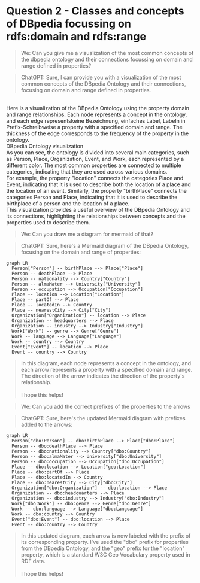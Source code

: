 # Question 2 - Classes and concepts of DBpedia focussing on rdfs:domain and rdfs:range

> We: Can you give me a visualization of the most common concepts of the dbpedia ontology and their connections focussing on domain and range defined in properties?

> ChatGPT: Sure, I can provide you with a visualization of the most common concepts of the DBpedia Ontology and their connections, focusing on domain and range defined in properties.
<br />
Here is a visualization of the DBpedia Ontology using the property domain and range relationships. Each node represents a concept in the ontology, and each edge representskeine Bezeichnung, einfaches Label, Labeln in Prefix-Schreibweise a property with a specified domain and range. The thickness of the edge corresponds to the frequency of the property in the ontology.
<br />
DBpedia Ontology visualization
<br />
As you can see, the ontology is divided into several main categories, such as Person, Place, Organization, Event, and Work, each represented by a different color. The most common properties are connected to multiple categories, indicating that they are used across various domains.
<br />
For example, the property "location" connects the categories Place and Event, indicating that it is used to describe both the location of a place and the location of an event. Similarly, the property "birthPlace" connects the categories Person and Place, indicating that it is used to describe the birthplace of a person and the location of a place.
<br />
This visualization provides a useful overview of the DBpedia Ontology and its connections, highlighting the relationships between concepts and the properties used to describe them. 

> We: Can you draw me a diagram for mermaid of that?

> ChatGPT: Sure, here's a Mermaid diagram of the DBpedia Ontology, focusing on the domain and range of properties:

```mermaid
graph LR
  Person["Person"] -- birthPlace --> Place["Place"]
  Person -- deathPlace --> Place
  Person -- nationality --> Country["Country"]
  Person -- almaMater --> University["University"]
  Person -- occupation --> Occupation["Occupation"]
  Place -- location --> Location["Location"]
  Place -- partOf --> Place
  Place -- locatedIn --> Country
  Place -- nearestCity --> City["City"]
  Organization["Organization"] -- location --> Place
  Organization -- headquarters --> Place
  Organization -- industry --> Industry["Industry"]
  Work["Work"] -- genre --> Genre["Genre"]
  Work -- language --> Language["Language"]
  Work -- country --> Country
  Event["Event"] -- location --> Place
  Event -- country --> Country
```

> In this diagram, each node represents a concept in the ontology, and each arrow represents a property with a specified domain and range. The direction of the arrow indicates the direction of the property's relationship.
<br /><br />
I hope this helps!

> We: Can you add the correct prefixes of the properties to the arrows

> ChatGPT: Sure, here's the updated Mermaid diagram with prefixes added to the arrows:

```mermaid
graph LR
  Person["dbo:Person"] -- dbo:birthPlace --> Place["dbo:Place"]
  Person -- dbo:deathPlace --> Place
  Person -- dbo:nationality --> Country["dbo:Country"]
  Person -- dbo:almaMater --> University["dbo:University"]
  Person -- dbo:occupation --> Occupation["dbo:Occupation"]
  Place -- dbo:location --> Location["geo:Location"]
  Place -- dbo:partOf --> Place
  Place -- dbo:locatedIn --> Country
  Place -- dbo:nearestCity --> City["dbo:City"]
  Organization["dbo:Organization"] -- dbo:location --> Place
  Organization -- dbo:headquarters --> Place
  Organization -- dbo:industry --> Industry["dbo:Industry"]
  Work["dbo:Work"] -- dbo:genre --> Genre["dbo:Genre"]
  Work -- dbo:language --> Language["dbo:Language"]
  Work -- dbo:country --> Country
  Event["dbo:Event"] -- dbo:location --> Place
  Event -- dbo:country --> Country
```

> In this updated diagram, each arrow is now labeled with the prefix of its corresponding property. I've used the "dbo" prefix for properties from the DBpedia Ontology, and the "geo" prefix for the "location" property, which is a standard W3C Geo Vocabulary property used in RDF data.
<br /><br />
I hope this helps!
